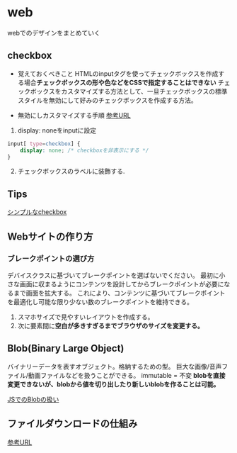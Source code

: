 # web

webでのデザインをまとめていく


## checkbox

- 覚えておくべきこと
HTMLのinputタグを使ってチェックボックスを作成する場合**チェックボックスの形や色などをCSSで指定することはできない**
チェックボックスをカスタマイズする方法として、一旦チェックボックスの標準スタイルを無効にして好みのチェックボックスを作成する方法。

- 無効にしカスタマイズする手順
[参考URL](https://proengineer.internous.co.jp/content/columnfeature/6493)

1. display: noneをinputに設定

```css
input[ type=checkbox] {
    display: none; /* checkboxを非表示にする */
}

```

2. チェックボックスのラベルに装飾する.


## Tips

[シンプルなcheckbox](https://copypet.jp/774/)




## Webサイトの作り方



### ブレークポイントの選び方

デバイスクラスに基づいてブレークポイントを選ばないでください。
最初に小さな画面に収まるようにコンテンツを設計してからブレークポイントが必要になるまで画面を拡大する。
これにより、コンテンツに基づいてブレークポイントを最適化し可能な限り少ない数のブレークポイントを維持できる。

1. スマホサイズで見やすいレイアウトを作成する。
2. 次に要素間に**空白が多きすぎるまでブラウザのサイズを変更する。**


## Blob(Binary Large Object)

バイナリーデータを表すオブジェクト。格納するための型。
巨大な画像/音声ファイル/動画ファイルなどを扱うことができる。
immutable = 不変
**blobを直接変更できないが、blobから値を切り出したり新しいblobを作ることは可能。**

[JSでのBlobの扱い](https://ja.javascript.info/blob)


## ファイルダウンロードの仕組み

[参考URL](https://javascript.keicode.com/newjs/download-files.php#1)


